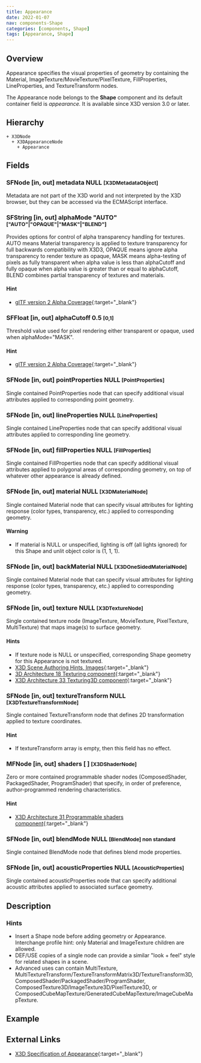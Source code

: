```yaml
---
title: Appearance
date: 2022-01-07
nav: components-Shape
categories: [components, Shape]
tags: [Appearance, Shape]
---
```

<style>
.post h3 {
  word-spacing: 0.2em;
}
</style>

## Overview

Appearance specifies the visual properties of geometry by containing the Material, ImageTexture/MovieTexture/PixelTexture, FillProperties, LineProperties, and TextureTransform nodes.

The Appearance node belongs to the **Shape** component and its default container field is *appearance.* It is available since X3D version 3.0 or later.

## Hierarchy

```
+ X3DNode
  + X3DAppearanceNode
    + Appearance
```

## Fields

### SFNode [in, out] **metadata** NULL <small>[X3DMetadataObject]</small>

Metadata are not part of the X3D world and not interpreted by the X3D browser, but they can be accessed via the ECMAScript interface.

### SFString [in, out] **alphaMode** "AUTO" <small>["AUTO"|"OPAQUE"|"MASK"|"BLEND"]</small>

Provides options for control of alpha transparency handling for textures. AUTO means Material transparency is applied to texture transparency for full backwards compatibility with X3D3, OPAQUE means ignore alpha transparency to render texture as opaque, MASK means alpha-testing of pixels as fully transparent when alpha value is less than alphaCutoff and fully opaque when alpha value is greater than or equal to alphaCutoff, BLEND combines partial transparency of textures and materials.

#### Hint

- [glTF version 2 Alpha Coverage](https://www.khronos.org/registry/glTF/specs/2.0/glTF-2.0.html#alpha-coverage){:target="_blank"}

### SFFloat [in, out] **alphaCutoff** 0.5 <small>[0,1]</small>

Threshold value used for pixel rendering either transparent or opaque, used when alphaMode="MASK".

#### Hint

- [glTF version 2 Alpha Coverage](https://www.khronos.org/registry/glTF/specs/2.0/glTF-2.0.html#alpha-coverage){:target="_blank"}

### SFNode [in, out] **pointProperties** NULL <small>[PointProperties]</small>

Single contained PointProperties node that can specify additional visual attributes applied to corresponding point geometry.

### SFNode [in, out] **lineProperties** NULL <small>[LineProperties]</small>

Single contained LineProperties node that can specify additional visual attributes applied to corresponding line geometry.

### SFNode [in, out] **fillProperties** NULL <small>[FillProperties]</small>

Single contained FillProperties node that can specify additional visual attributes applied to polygonal areas of corresponding geometry, on top of whatever other appearance is already defined.

### SFNode [in, out] **material** NULL <small>[X3DMaterialNode]</small>

Single contained Material node that can specify visual attributes for lighting response (color types, transparency, etc.) applied to corresponding geometry.

#### Warning

- If material is NULL or unspecified, lighting is off (all lights ignored) for this Shape and unlit object color is (1, 1, 1).

### SFNode [in, out] **backMaterial** NULL <small>[X3DOneSidedMaterialNode]</small>

Single contained Material node that can specify visual attributes for lighting response (color types, transparency, etc.) applied to corresponding geometry.

### SFNode [in, out] **texture** NULL <small>[X3DTextureNode]</small>

Single contained texture node (ImageTexture, MovieTexture, PixelTexture, MultiTexture) that maps image(s) to surface geometry.

#### Hints

- If texture node is NULL or unspecified, corresponding Shape geometry for this Appearance is not textured.
- [X3D Scene Authoring Hints, Images](https://www.web3d.org/x3d/content/examples/X3dSceneAuthoringHints.html#Images){:target="_blank"}
- [3D Architecture 18 Texturing component](https://www.web3d.org/specifications/X3Dv4Draft/ISO-IEC19775-1v4-CD1/Part01/components/texturing.html){:target="_blank"}
- [X3D Architecture 33 Texturing3D component](https://www.web3d.org/specifications/X3Dv4Draft/ISO-IEC19775-1v4-CD1/Part01/components/texture3D.html){:target="_blank"}

### SFNode [in, out] **textureTransform** NULL <small>[X3DTextureTransformNode]</small>

Single contained TextureTransform node that defines 2D transformation applied to texture coordinates.

#### Hint

- If textureTransform array is empty, then this field has no effect.

### MFNode [in, out] **shaders** [ ] <small>[X3DShaderNode]</small>

Zero or more contained programmable shader nodes (ComposedShader, PackagedShader, ProgramShader) that specify, in order of preference, author-programmed rendering characteristics.

#### Hint

- [X3D Architecture 31 Programmable shaders component](https://www.web3d.org/specifications/X3Dv4Draft/ISO-IEC19775-1v4-CD1/Part01/components/shaders.html){:target="_blank"}

### SFNode [in, out] **blendMode** NULL <small>[BlendMode] <span class="yellow">non standard</span></small>

Single contained BlendMode node that defines blend mode properties.

### SFNode [in, out] **acousticProperties** NULL <small>[AcousticProperties]</small>

Single contained acousticProperties node that can specify additional acoustic attributes applied to associated surface geometry.

## Description

### Hints

- Insert a Shape node before adding geometry or Appearance. Interchange profile hint: only Material and ImageTexture children are allowed.
- DEF/USE copies of a single node can provide a similar "look + feel" style for related shapes in a scene.
- Advanced uses can contain MultiTexture, MultiTextureTransform/TextureTransformMatrix3D/TextureTransform3D, ComposedShader/PackagedShader/ProgramShader, ComposedTexture3D/ImageTexture3D/PixelTexture3D, or ComposedCubeMapTexture/GeneratedCubeMapTexture/ImageCubeMapTexture.

## Example

<x3d-canvas src="https://create3000.github.io/media/examples/Shape/Appearance/Appearance.x3d"></x3d-canvas>

## External Links

- [X3D Specification of Appearance](https://www.web3d.org/documents/specifications/19775-1/V4.0/Part01/components/shape.html#Appearance){:target="_blank"}
